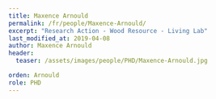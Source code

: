```yaml
---
title: Maxence Arnould
permalink: /fr/people/Maxence-Arnould/
excerpt: "Research Action - Wood Resource - Living Lab"
last_modified_at: 2019-04-08
author: Maxence Arnould
header:
  teaser: /assets/images/people/PHD/Maxence-Arnould.jpg

orden: Arnould
role: PHD
---
```


